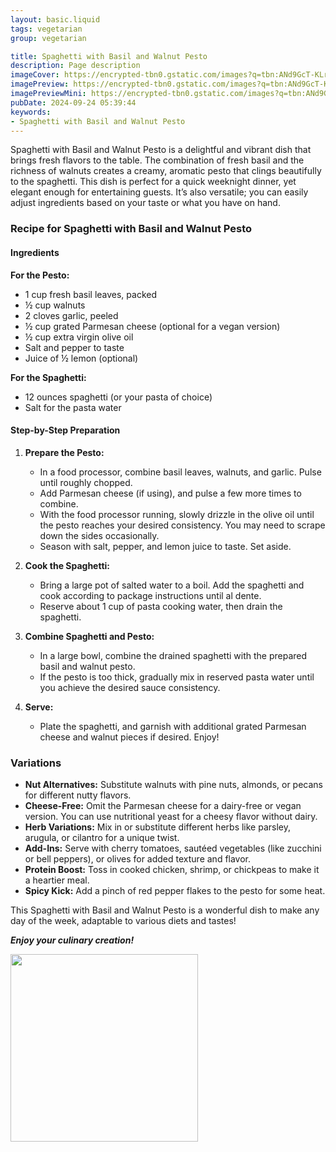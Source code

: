 ```yaml
---
layout: basic.liquid
tags: vegetarian
group: vegetarian

title: Spaghetti with Basil and Walnut Pesto
description: Page description
imageCover: https://encrypted-tbn0.gstatic.com/images?q=tbn:ANd9GcT-KLr-ZWrA97dSu3euW_fveoFIyJ-c1DPT7g&s
imagePreview: https://encrypted-tbn0.gstatic.com/images?q=tbn:ANd9GcT-KLr-ZWrA97dSu3euW_fveoFIyJ-c1DPT7g&s
imagePreviewMini: https://encrypted-tbn0.gstatic.com/images?q=tbn:ANd9GcT-KLr-ZWrA97dSu3euW_fveoFIyJ-c1DPT7g&s
pubDate: 2024-09-24 05:39:44
keywords:
- Spaghetti with Basil and Walnut Pesto
---
```



Spaghetti with Basil and Walnut Pesto is a delightful and vibrant dish that brings fresh flavors to the table. The combination of fresh basil and the richness of walnuts creates a creamy, aromatic pesto that clings beautifully to the spaghetti. This dish is perfect for a quick weeknight dinner, yet elegant enough for entertaining guests. It’s also versatile; you can easily adjust ingredients based on your taste or what you have on hand. 

### Recipe for Spaghetti with Basil and Walnut Pesto

#### Ingredients

**For the Pesto:**
- 1 cup fresh basil leaves, packed
- ½ cup walnuts
- 2 cloves garlic, peeled
- ½ cup grated Parmesan cheese (optional for a vegan version)
- ½ cup extra virgin olive oil
- Salt and pepper to taste
- Juice of ½ lemon (optional)

**For the Spaghetti:**
- 12 ounces spaghetti (or your pasta of choice)
- Salt for the pasta water

#### Step-by-Step Preparation

1. **Prepare the Pesto:**
   - In a food processor, combine basil leaves, walnuts, and garlic. Pulse until roughly chopped.
   - Add Parmesan cheese (if using), and pulse a few more times to combine.
   - With the food processor running, slowly drizzle in the olive oil until the pesto reaches your desired consistency. You may need to scrape down the sides occasionally.
   - Season with salt, pepper, and lemon juice to taste. Set aside.

2. **Cook the Spaghetti:**
   - Bring a large pot of salted water to a boil. Add the spaghetti and cook according to package instructions until al dente.
   - Reserve about 1 cup of pasta cooking water, then drain the spaghetti.

3. **Combine Spaghetti and Pesto:**
   - In a large bowl, combine the drained spaghetti with the prepared basil and walnut pesto.
   - If the pesto is too thick, gradually mix in reserved pasta water until you achieve the desired sauce consistency.

4. **Serve:**
   - Plate the spaghetti, and garnish with additional grated Parmesan cheese and walnut pieces if desired. Enjoy!

### Variations

- **Nut Alternatives:** Substitute walnuts with pine nuts, almonds, or pecans for different nutty flavors.
- **Cheese-Free:** Omit the Parmesan cheese for a dairy-free or vegan version. You can use nutritional yeast for a cheesy flavor without dairy.
- **Herb Variations:** Mix in or substitute different herbs like parsley, arugula, or cilantro for a unique twist.
- **Add-Ins:** Serve with cherry tomatoes, sautéed vegetables (like zucchini or bell peppers), or olives for added texture and flavor.
- **Protein Boost:** Toss in cooked chicken, shrimp, or chickpeas to make it a heartier meal.
- **Spicy Kick:** Add a pinch of red pepper flakes to the pesto for some heat.

This Spaghetti with Basil and Walnut Pesto is a wonderful dish to make any day of the week, adaptable to various diets and tastes! 

<b><i>Enjoy your culinary creation!</i></b>


<img src="https://www.bhg.com/thmb/lvDkW4oORKYSuhXd0W5GgAhETY8=/1311x0/filters:no_upscale():strip_icc()/spaghetti-zucchini-noodles-basil-walnut-pesto-RU344989-1-a7c08f1ddcd74f738fafdda5a0952c81.jpg" width="300" height="300">
